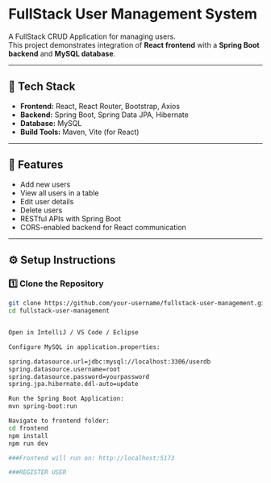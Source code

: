 # FullStack User Management System

A FullStack CRUD Application for managing users.  
This project demonstrates integration of **React frontend** with a **Spring Boot backend** and **MySQL database**.

---

## 🚀 Tech Stack
- **Frontend:** React, React Router, Bootstrap, Axios
- **Backend:** Spring Boot, Spring Data JPA, Hibernate
- **Database:** MySQL
- **Build Tools:** Maven, Vite (for React)

---

## 📌 Features
- Add new users
- View all users in a table
- Edit user details
- Delete users
- RESTful APIs with Spring Boot
- CORS-enabled backend for React communication

---

## ⚙️ Setup Instructions

### 1️⃣ Clone the Repository
```bash
git clone https://github.com/your-username/fullstack-user-management.git
cd fullstack-user-management


Open in IntelliJ / VS Code / Eclipse

Configure MySQL in application.properties:

spring.datasource.url=jdbc:mysql://localhost:3306/userdb
spring.datasource.username=root
spring.datasource.password=yourpassword
spring.jpa.hibernate.ddl-auto=update

Run the Spring Boot Application:
mvn spring-boot:run

Navigate to frontend folder:
cd frontend
npm install
npm run dev

###Frontend will run on: http://localhost:5173

###REGISTER USER




